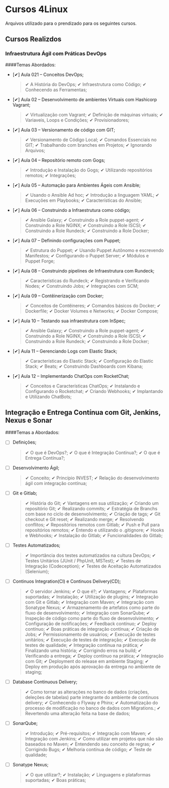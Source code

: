 # Cursos 4Linux
Arquivos utilizado para o prendizado para os seguintes cursos.

## Cursos Realizdos
### Infraestrutura Ágil com Práticas DevOps    
####Temas Abordados:
- [✔] Aula 021 – Conceitos DevOps;
    >✔ A História do DevOps;
    >✔ Infraestrutura como Código;
    >✔ Conhecendo as Ferramentas;
- [✔] Aula 02 – Desenvolvimento de ambientes Virtuais com Hashicorp Vagrant;
    >✔ Virtualização com Vagrant;
    >✔ Definição de máquinas virtuais;
    >✔ Variaveis, Loops e Condições;
    >✔ Provisionadores;
- [✔] Aula 03 – Versionamento de código com GIT;
    >✔ Versionamento de Código Local;
    >✔ Comandos Essenciais no GIT;
    >✔ Trabalhando com branches em Projetos;
    >✔ Ignorando Arquivos;
- [✔] Aula 04 – Repositório remoto com Gogs;
    >✔ Introdução e Instalação do Gogs;
    >✔ Utilizando repositórios remotos;
    >✔ Integrações;
- [✔] Aula 05 – Automação para Ambientes Ágeis com Ansible;
    >✔ Usando o Ansible Ad hoc;
    >✔ Introdução a linguagem YAML;
    >✔ Execuções em Playbooks;
    >✔ Características do Ansible;
- [✔] Aula 06 – Construindo a Infraestrutura como código;
    >✔ Ansible Galaxy;
    >✔ Construindo a Role puppet-agent;
    >✔ Construindo a Role NGINX;
    >✔ Construindo a Role ISCSI;
    >✔ Construindo a Role Rundeck;
    >✔ Construindo a Role Docker;
- [✔] Aula 07 – Definindo configurações com Puppet;
    >✔ Estrutura do Puppet;
    >✔ Usando Puppet Autônomo e escrevendo Manifestos;
    >✔ Configurando o Puppet Server;
    >✔ Módulos e Puppet Forge;
- [✔] Aula 08 – Construindo pipelines de Infraestrutura com Rundeck;
    >✔ Características do Rundeck;
    >✔ Registrando e Verificando Nodes;
    >✔ Construindo Jobs;
    >✔ Integrações com SCM;
- [✔] Aula 09 – Contêinerização com Docker;
    >✔ Conceitos de Contêineres;
    >✔ Comandos básicos do Docker;
    >✔ Dockerfile;
    >✔ Docker Volumes e Networks;
    >✔ Docker Compose;
- [✔] Aula 10 – Testando sua infraestrutura com InSpec;
    >✔ Ansible Galaxy;
    >✔ Construindo a Role puppet-agent;
    >✔ Construindo a Role NGINX;
    >✔ Construindo a Role ISCSI;
    >✔ Construindo a Role Rundeck;
    >✔ Construindo a Role Docker;
- [✔] Aula 11 – Gerenciando Logs com Elastic Stack;
    >✔ Características do Elastic Stack;
    >✔ Configuração do Elastic Stack;
    >✔ Beats;
    >✔ Construindo Dashboards com Kibana;
- [✔] Aula 12 – Implementando ChatOps com RocketChat;
    >✔ Conceitos e Características ChatOps;
    >✔ Instalando e Configurando o Rocketchat;
    >✔ Criando Webhooks;
    >✔ Implantando e Utilizando ChatBots;

## Integração e Entrega Contínua com Git, Jenkins, Nexus e Sonar
####Temas a Abordados:
- [ ] Definições;
    >✔ O que é DevOps?;
    >✔ O que é Integração Contínua?;
    >✔ O que é Entrega Contínua?;

- [ ] Desenvolvimento Ágil;
    >✔ Conceito;
    >✔ Princípio INVEST;
    >✔ Relação do desenvolvimento ágil com integração contínua;

- [ ] Git e Gitlab;
    >✔ História do Git;
    >✔ Vantagens em sua utilização;
    >✔ Criando um repositório Git;
    >✔ Realizando commits;
    >✔ Estratégia de Branchs com base no ciclo de desenvolvimento;
    >✔ Criação de tags;
    >✔ Git checkout e Git reset;
    >✔ Realizando merge;
    >✔ Resolvendo conflitos;
    >✔ Repositórios remotos com Gitlab;
    >✔ Push e Pull para repositórios remotos;
    >✔ Entendo e utilizando o .gitignore;
    >✔ Hooks e Webhooks;
    >✔ Instalação do Gitlab;
    >✔ Funcionalidades do Gitlab;

- [ ] Testes Automatizados;
    >✔ Importância dos testes automatizados na cultura DevOps;
    >✔ Testes Unitários (JUnit / PhpUnit, MSTest);
    >✔ Testes de Integração (Codeception);
    >✔ Testes de Aceitação Automatizados (Selenium);

- [ ] Continuos Integration(CI) e Continuos Delivery(CD);
    >✔ O servidor Jenkins;
    >✔ O que é?;
    >✔ Vantagens;
    >✔ Plataformas suportadas;
    >✔ Instalação;
    >✔ Utilização de plugins;
    >✔ Integração com Git e Gitlab;
    >✔ Integração com Maven;
    >✔ Integração com Sonatype Nexus;
    >✔ Armazenamento de artefatos como parte do fluxo de desenvolvimento;
    >✔ Integração com SonarQube;
    >✔ Inspeção de código como parte do fluxo de desenvolvimento;
    >✔ Configuração de notificações;
    >✔ Feedback contínuo;
    >✔ Deploy contínuo;
    >✔ Boas práticas de integração contínua;
    >✔ Criação de Jobs;
    >✔ Permissionamento de usuários;
    >✔ Execução de testes unitários;
    >✔ Execução de testes de integração;
    >✔ Execução de testes de qualidade;
    >✔ Integração contínua na prática;
    >✔ Finalizando uma história;
    >✔ Corrigindo erros na build;
    >✔ Verificando a entrega;
    >✔ Deploy contínuo na prática;
    >✔ Integração com Git;
    >✔ Deployment do release em ambiente Staging;
    >✔ Deploy em produção após aprovação da entrega no ambiente de staging;

- [ ] Database Continuous Delivery;
    >✔ Como tornar as alterações no banco de dados (criações, deleções de tabelas) parte integrante do ambiente de continuos delivery;
    >✔ Conhecendo o Flyway e Phinx;
    >✔ Automatização do processo de modificação no banco de dados com Migrations.;
    >✔ Revertendo uma alteração feita na base de dados;

- [ ] SonarQube;
    >✔ Introdução;
    >✔ Pré-requisitos;
    >✔ Integração com Maven;
    >✔ Integração com Jenkins;
    >✔ Como utilizar em projetos que não são baseados no Maven;
    >✔ Entendendo seu conceito de regras;
    >✔ Corrigindo Bugs;
    >✔ Melhoria contínua de código;
    >✔ Teste de qualidade;

- [ ] Sonatype Nexus;
    >✔ O que utilizar?;
    >✔ Instalação;
    >✔ Linguagens e plataformas suportadas;
    >✔ Boas práticas;